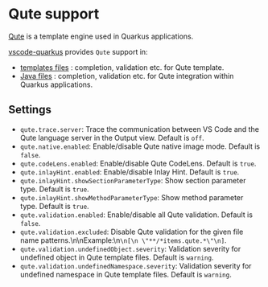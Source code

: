 # Qute support

[Qute](https://quarkus.io/guides/qute-reference) is a template engine used in Quarkus applications.

[vscode-quarkus](https://github.com/redhat-developer/vscode-quarkus) provides `Qute` support in:

 * [templates files](TemplateSupport.md#template) : completion, validation etc. for Qute template.
 * [Java files](JavaSupport.md#java-file) : completion, validation etc. for Qute integration within Quarkus applications.

 ## Settings

 * `qute.trace.server`: Trace the communication between VS Code and the Qute language server in the Output view. Default is `off`.
 * `qute.native.enabled`: Enable/disable Qute native image mode. Default is `false`.
 * `qute.codeLens.enabled`: Enable/disable Qute CodeLens. Default is `true`.
 * `qute.inlayHint.enabled`: Enable/disable Inlay Hint. Default is `true`.
 * `qute.inlayHint.showSectionParameterType`: Show section parameter type. Default is `true`.
 * `qute.inlayHint.showMethodParameterType`: Show method parameter type. Default is `true`.
 * `qute.validation.enabled`: Enable/disable all Qute validation. Default is `false`.
 * `qute.validation.excluded`: Disable Qute validation for the given file name patterns.\n\nExample:\n```\n[\n \"**/*items.qute.*\"\n]```.
 * `qute.validation.undefinedObject.severity`: Validation severity for undefined object in Qute template files. Default is `warning`.
 * `qute.validation.undefinedNamespace.severity`: Validation severity for undefined namespace in Qute template files. Default is `warning`.
